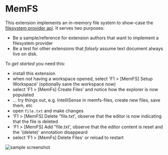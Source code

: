 # MemFS

This extension implements an in-memory file system to show-case the [filesystem provider api](https://github.com/Microsoft/vscode/blob/51a880315fd0ec2cafb511a17de48ec31802ba6d/src/vs/vscode.d.ts#L4968). It serves two purposes:

* Be a sample/reference for extension authors that want to implement a filesystem provider
* Be a test for other extensions that *falsely* assume text document always live on disk.


To *get started* you need this:

* install this extension
* when *not* having a workspace opened, select 'F1 > [MemFS] Setup Workspace' (optionally save the workspace now)
* select 'F1 > [MemFs] Create Files' and notice how the explorer is now populated
* ... try things out, e.g. IntelliSense in memfs-files, create new files, save them, etc
* open `file.txt` and make changes
* 'F1 > [MemFS] Delete "file.txt', observe that the editor is now indicating that the file is deleted
* 'F1 > [MemFS] Add "file.txt', observe that the editor content is reset and the '(delete)' annotation disappeard
* select 'F1 > [MemFs] Delete Files' or reload to restart

![sample screenshot](https://github.com/Microsoft/vscode-extension-samples/raw/master/fsprovider-sample/sample.png)
